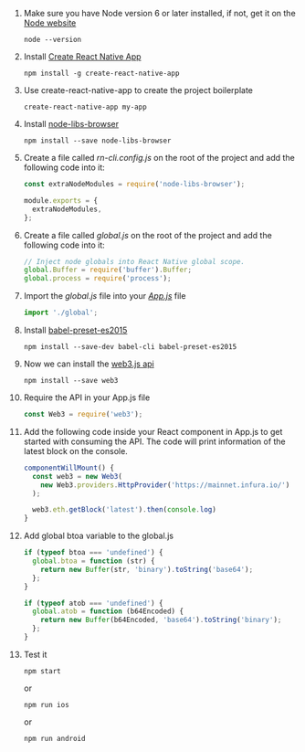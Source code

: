 
1. Make sure you have Node version 6 or later installed, if not, get it on the [Node website](http://nodejs.org/)

	`node --version`
    
    
2. Install [Create React Native App](https://github.com/react-community/create-react-native-app)

	`npm install -g create-react-native-app`
    

3. Use create-react-native-app to create the project boilerplate

	`create-react-native-app my-app`

4. Install [node-libs-browser](https://github.com/webpack/node-libs-browser)
	
    `npm install --save node-libs-browser`


5. Create a file called *rn-cli.config.js* on the root of the project and add the following code into it:
	
    ```javascript
   	const extraNodeModules = require('node-libs-browser');
    
   	module.exports = {
   	  extraNodeModules,
   	};
	```

6. Create a file called *global.js* on the root of the project and add the following code into it:

	```javascript
    // Inject node globals into React Native global scope.
	global.Buffer = require('buffer').Buffer;
	global.process = require('process');
	```
    
7. Import the *global.js* file into your *[App.js]()* file
	
    ```javascript
   	import './global';
   	```
    
8. Install [babel-preset-es2015](https://www.npmjs.com/package/babel-preset-es2015)
	
	`npm install --save-dev babel-cli babel-preset-es2015`
    
9. Now we can install the [web3.js api](https://github.com/ethereum/web3.js/) 

	`npm install --save web3`
    

10. Require the API in your App.js file

	```javascript
    const Web3 = require('web3');
   	```

11. Add the following code inside your React component in App.js to get started with consuming the API. The code will print information of the latest block on the console.

	```javascript
    componentWillMount() {
      const web3 = new Web3(
        new Web3.providers.HttpProvider('https://mainnet.infura.io/')
      );

      web3.eth.getBlock('latest').then(console.log)
    }
	```

12. Add global btoa variable to the global.js

	
	```javascript
	if (typeof btoa === 'undefined') {
	  global.btoa = function (str) {
	    return new Buffer(str, 'binary').toString('base64');
	  };
	}

	if (typeof atob === 'undefined') {
	  global.atob = function (b64Encoded) {
	    return new Buffer(b64Encoded, 'base64').toString('binary');
	  };
	}
	```
13. Test it

	`npm start`
    
    or
    
	`npm run ios`
    
    or
    
    `npm run android`
